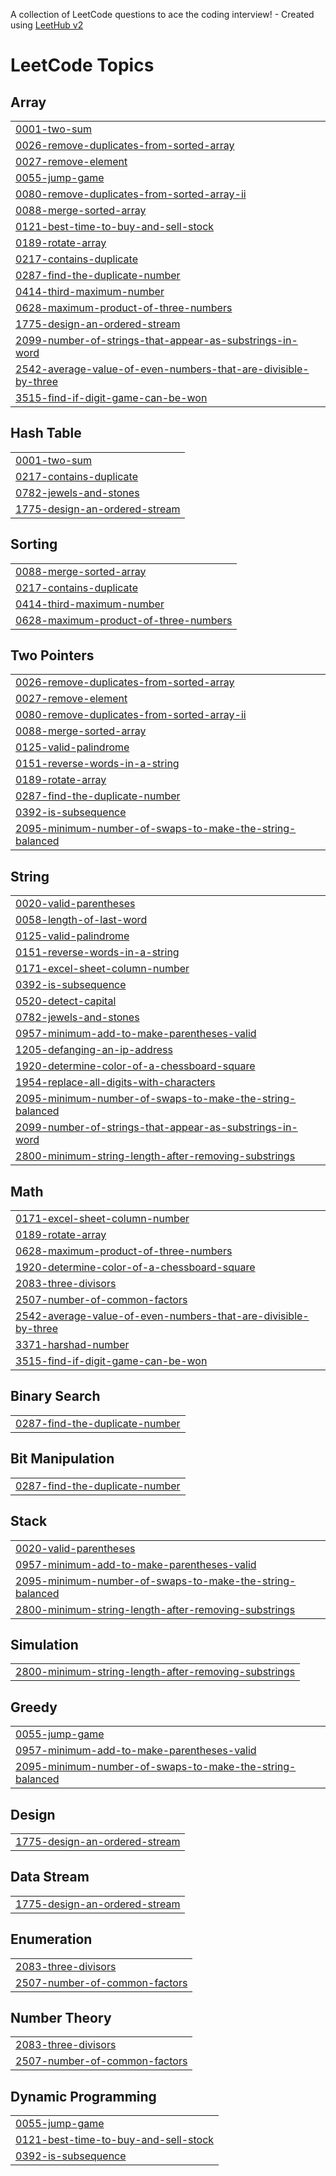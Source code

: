 A collection of LeetCode questions to ace the coding interview! - Created using [LeetHub v2](https://github.com/arunbhardwaj/LeetHub-2.0)
<!---LeetCode Topics Start-->
# LeetCode Topics
## Array
|  |
| ------- |
| [0001-two-sum](https://github.com/Dharshan1354/Leetcode-problems/tree/master/0001-two-sum) |
| [0026-remove-duplicates-from-sorted-array](https://github.com/Dharshan1354/Leetcode-problems/tree/master/0026-remove-duplicates-from-sorted-array) |
| [0027-remove-element](https://github.com/Dharshan1354/Leetcode-problems/tree/master/0027-remove-element) |
| [0055-jump-game](https://github.com/Dharshan1354/Leetcode-problems/tree/master/0055-jump-game) |
| [0080-remove-duplicates-from-sorted-array-ii](https://github.com/Dharshan1354/Leetcode-problems/tree/master/0080-remove-duplicates-from-sorted-array-ii) |
| [0088-merge-sorted-array](https://github.com/Dharshan1354/Leetcode-problems/tree/master/0088-merge-sorted-array) |
| [0121-best-time-to-buy-and-sell-stock](https://github.com/Dharshan1354/Leetcode-problems/tree/master/0121-best-time-to-buy-and-sell-stock) |
| [0189-rotate-array](https://github.com/Dharshan1354/Leetcode-problems/tree/master/0189-rotate-array) |
| [0217-contains-duplicate](https://github.com/Dharshan1354/Leetcode-problems/tree/master/0217-contains-duplicate) |
| [0287-find-the-duplicate-number](https://github.com/Dharshan1354/Leetcode-problems/tree/master/0287-find-the-duplicate-number) |
| [0414-third-maximum-number](https://github.com/Dharshan1354/Leetcode-problems/tree/master/0414-third-maximum-number) |
| [0628-maximum-product-of-three-numbers](https://github.com/Dharshan1354/Leetcode-problems/tree/master/0628-maximum-product-of-three-numbers) |
| [1775-design-an-ordered-stream](https://github.com/Dharshan1354/Leetcode-problems/tree/master/1775-design-an-ordered-stream) |
| [2099-number-of-strings-that-appear-as-substrings-in-word](https://github.com/Dharshan1354/Leetcode-problems/tree/master/2099-number-of-strings-that-appear-as-substrings-in-word) |
| [2542-average-value-of-even-numbers-that-are-divisible-by-three](https://github.com/Dharshan1354/Leetcode-problems/tree/master/2542-average-value-of-even-numbers-that-are-divisible-by-three) |
| [3515-find-if-digit-game-can-be-won](https://github.com/Dharshan1354/Leetcode-problems/tree/master/3515-find-if-digit-game-can-be-won) |
## Hash Table
|  |
| ------- |
| [0001-two-sum](https://github.com/Dharshan1354/Leetcode-problems/tree/master/0001-two-sum) |
| [0217-contains-duplicate](https://github.com/Dharshan1354/Leetcode-problems/tree/master/0217-contains-duplicate) |
| [0782-jewels-and-stones](https://github.com/Dharshan1354/Leetcode-problems/tree/master/0782-jewels-and-stones) |
| [1775-design-an-ordered-stream](https://github.com/Dharshan1354/Leetcode-problems/tree/master/1775-design-an-ordered-stream) |
## Sorting
|  |
| ------- |
| [0088-merge-sorted-array](https://github.com/Dharshan1354/Leetcode-problems/tree/master/0088-merge-sorted-array) |
| [0217-contains-duplicate](https://github.com/Dharshan1354/Leetcode-problems/tree/master/0217-contains-duplicate) |
| [0414-third-maximum-number](https://github.com/Dharshan1354/Leetcode-problems/tree/master/0414-third-maximum-number) |
| [0628-maximum-product-of-three-numbers](https://github.com/Dharshan1354/Leetcode-problems/tree/master/0628-maximum-product-of-three-numbers) |
## Two Pointers
|  |
| ------- |
| [0026-remove-duplicates-from-sorted-array](https://github.com/Dharshan1354/Leetcode-problems/tree/master/0026-remove-duplicates-from-sorted-array) |
| [0027-remove-element](https://github.com/Dharshan1354/Leetcode-problems/tree/master/0027-remove-element) |
| [0080-remove-duplicates-from-sorted-array-ii](https://github.com/Dharshan1354/Leetcode-problems/tree/master/0080-remove-duplicates-from-sorted-array-ii) |
| [0088-merge-sorted-array](https://github.com/Dharshan1354/Leetcode-problems/tree/master/0088-merge-sorted-array) |
| [0125-valid-palindrome](https://github.com/Dharshan1354/Leetcode-problems/tree/master/0125-valid-palindrome) |
| [0151-reverse-words-in-a-string](https://github.com/Dharshan1354/Leetcode-problems/tree/master/0151-reverse-words-in-a-string) |
| [0189-rotate-array](https://github.com/Dharshan1354/Leetcode-problems/tree/master/0189-rotate-array) |
| [0287-find-the-duplicate-number](https://github.com/Dharshan1354/Leetcode-problems/tree/master/0287-find-the-duplicate-number) |
| [0392-is-subsequence](https://github.com/Dharshan1354/Leetcode-problems/tree/master/0392-is-subsequence) |
| [2095-minimum-number-of-swaps-to-make-the-string-balanced](https://github.com/Dharshan1354/Leetcode-problems/tree/master/2095-minimum-number-of-swaps-to-make-the-string-balanced) |
## String
|  |
| ------- |
| [0020-valid-parentheses](https://github.com/Dharshan1354/Leetcode-problems/tree/master/0020-valid-parentheses) |
| [0058-length-of-last-word](https://github.com/Dharshan1354/Leetcode-problems/tree/master/0058-length-of-last-word) |
| [0125-valid-palindrome](https://github.com/Dharshan1354/Leetcode-problems/tree/master/0125-valid-palindrome) |
| [0151-reverse-words-in-a-string](https://github.com/Dharshan1354/Leetcode-problems/tree/master/0151-reverse-words-in-a-string) |
| [0171-excel-sheet-column-number](https://github.com/Dharshan1354/Leetcode-problems/tree/master/0171-excel-sheet-column-number) |
| [0392-is-subsequence](https://github.com/Dharshan1354/Leetcode-problems/tree/master/0392-is-subsequence) |
| [0520-detect-capital](https://github.com/Dharshan1354/Leetcode-problems/tree/master/0520-detect-capital) |
| [0782-jewels-and-stones](https://github.com/Dharshan1354/Leetcode-problems/tree/master/0782-jewels-and-stones) |
| [0957-minimum-add-to-make-parentheses-valid](https://github.com/Dharshan1354/Leetcode-problems/tree/master/0957-minimum-add-to-make-parentheses-valid) |
| [1205-defanging-an-ip-address](https://github.com/Dharshan1354/Leetcode-problems/tree/master/1205-defanging-an-ip-address) |
| [1920-determine-color-of-a-chessboard-square](https://github.com/Dharshan1354/Leetcode-problems/tree/master/1920-determine-color-of-a-chessboard-square) |
| [1954-replace-all-digits-with-characters](https://github.com/Dharshan1354/Leetcode-problems/tree/master/1954-replace-all-digits-with-characters) |
| [2095-minimum-number-of-swaps-to-make-the-string-balanced](https://github.com/Dharshan1354/Leetcode-problems/tree/master/2095-minimum-number-of-swaps-to-make-the-string-balanced) |
| [2099-number-of-strings-that-appear-as-substrings-in-word](https://github.com/Dharshan1354/Leetcode-problems/tree/master/2099-number-of-strings-that-appear-as-substrings-in-word) |
| [2800-minimum-string-length-after-removing-substrings](https://github.com/Dharshan1354/Leetcode-problems/tree/master/2800-minimum-string-length-after-removing-substrings) |
## Math
|  |
| ------- |
| [0171-excel-sheet-column-number](https://github.com/Dharshan1354/Leetcode-problems/tree/master/0171-excel-sheet-column-number) |
| [0189-rotate-array](https://github.com/Dharshan1354/Leetcode-problems/tree/master/0189-rotate-array) |
| [0628-maximum-product-of-three-numbers](https://github.com/Dharshan1354/Leetcode-problems/tree/master/0628-maximum-product-of-three-numbers) |
| [1920-determine-color-of-a-chessboard-square](https://github.com/Dharshan1354/Leetcode-problems/tree/master/1920-determine-color-of-a-chessboard-square) |
| [2083-three-divisors](https://github.com/Dharshan1354/Leetcode-problems/tree/master/2083-three-divisors) |
| [2507-number-of-common-factors](https://github.com/Dharshan1354/Leetcode-problems/tree/master/2507-number-of-common-factors) |
| [2542-average-value-of-even-numbers-that-are-divisible-by-three](https://github.com/Dharshan1354/Leetcode-problems/tree/master/2542-average-value-of-even-numbers-that-are-divisible-by-three) |
| [3371-harshad-number](https://github.com/Dharshan1354/Leetcode-problems/tree/master/3371-harshad-number) |
| [3515-find-if-digit-game-can-be-won](https://github.com/Dharshan1354/Leetcode-problems/tree/master/3515-find-if-digit-game-can-be-won) |
## Binary Search
|  |
| ------- |
| [0287-find-the-duplicate-number](https://github.com/Dharshan1354/Leetcode-problems/tree/master/0287-find-the-duplicate-number) |
## Bit Manipulation
|  |
| ------- |
| [0287-find-the-duplicate-number](https://github.com/Dharshan1354/Leetcode-problems/tree/master/0287-find-the-duplicate-number) |
## Stack
|  |
| ------- |
| [0020-valid-parentheses](https://github.com/Dharshan1354/Leetcode-problems/tree/master/0020-valid-parentheses) |
| [0957-minimum-add-to-make-parentheses-valid](https://github.com/Dharshan1354/Leetcode-problems/tree/master/0957-minimum-add-to-make-parentheses-valid) |
| [2095-minimum-number-of-swaps-to-make-the-string-balanced](https://github.com/Dharshan1354/Leetcode-problems/tree/master/2095-minimum-number-of-swaps-to-make-the-string-balanced) |
| [2800-minimum-string-length-after-removing-substrings](https://github.com/Dharshan1354/Leetcode-problems/tree/master/2800-minimum-string-length-after-removing-substrings) |
## Simulation
|  |
| ------- |
| [2800-minimum-string-length-after-removing-substrings](https://github.com/Dharshan1354/Leetcode-problems/tree/master/2800-minimum-string-length-after-removing-substrings) |
## Greedy
|  |
| ------- |
| [0055-jump-game](https://github.com/Dharshan1354/Leetcode-problems/tree/master/0055-jump-game) |
| [0957-minimum-add-to-make-parentheses-valid](https://github.com/Dharshan1354/Leetcode-problems/tree/master/0957-minimum-add-to-make-parentheses-valid) |
| [2095-minimum-number-of-swaps-to-make-the-string-balanced](https://github.com/Dharshan1354/Leetcode-problems/tree/master/2095-minimum-number-of-swaps-to-make-the-string-balanced) |
## Design
|  |
| ------- |
| [1775-design-an-ordered-stream](https://github.com/Dharshan1354/Leetcode-problems/tree/master/1775-design-an-ordered-stream) |
## Data Stream
|  |
| ------- |
| [1775-design-an-ordered-stream](https://github.com/Dharshan1354/Leetcode-problems/tree/master/1775-design-an-ordered-stream) |
## Enumeration
|  |
| ------- |
| [2083-three-divisors](https://github.com/Dharshan1354/Leetcode-problems/tree/master/2083-three-divisors) |
| [2507-number-of-common-factors](https://github.com/Dharshan1354/Leetcode-problems/tree/master/2507-number-of-common-factors) |
## Number Theory
|  |
| ------- |
| [2083-three-divisors](https://github.com/Dharshan1354/Leetcode-problems/tree/master/2083-three-divisors) |
| [2507-number-of-common-factors](https://github.com/Dharshan1354/Leetcode-problems/tree/master/2507-number-of-common-factors) |
## Dynamic Programming
|  |
| ------- |
| [0055-jump-game](https://github.com/Dharshan1354/Leetcode-problems/tree/master/0055-jump-game) |
| [0121-best-time-to-buy-and-sell-stock](https://github.com/Dharshan1354/Leetcode-problems/tree/master/0121-best-time-to-buy-and-sell-stock) |
| [0392-is-subsequence](https://github.com/Dharshan1354/Leetcode-problems/tree/master/0392-is-subsequence) |
<!---LeetCode Topics End-->
